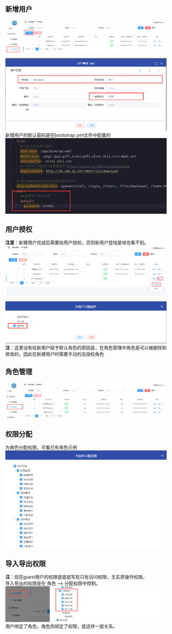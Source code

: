 ## 新增用户
![img](../picture/authmanager/img.png) <br>

![img](../picture/authmanager/img_1.png) <br>
新增用户的默认密码是在bootstrap.yml文件中配置的 <br>
![img](../picture/authmanager/img_2.png) <br>

## 用户授权
**注意**：新建用户完成后需要给用户授权，否则新用户登陆是啥也看不到。<br>
![img](../picture/authmanager/img_3.png) <br>

![img](../picture/authmanager/img_4.png) <br>
**注**：这里没有给新用户赋予默认角色的原因是，在角色管理中角色是可以被删除和修改的，因此在新建用户时需要手动的去授权角色 <br>

## 角色管理
![img](../picture/authmanager/img_5.png) <br>

## 权限分配
为角色分配权限，可看已有角色示例 <br>
![img](../picture/authmanager/img_6.png) <br>

## 导入导出权限
**注**：现在guest用户的权限是底层写死只有访问权限，无实质操作权限。<br>
导入导出的权限是在 角色 --> 分配权限中控制。 <br>
![img](../picture/authmanager/img_7.png) <br>
用户绑定了角色，角色则绑定了权限，是这样一层关系。 <br>



